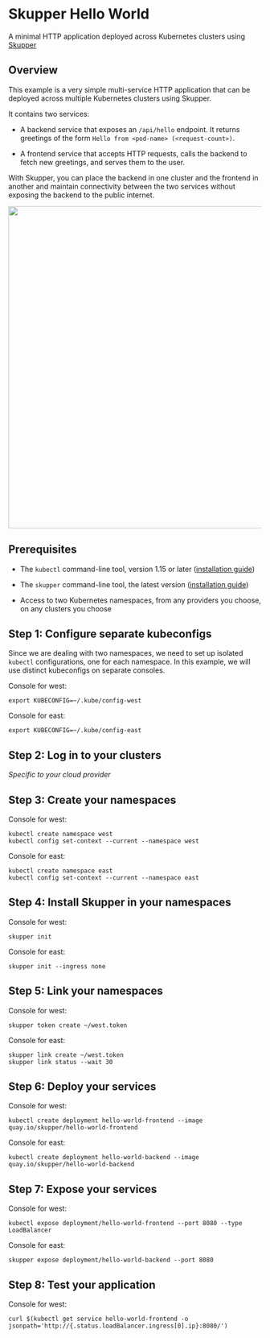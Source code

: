 # Skupper Hello World

A minimal HTTP application deployed across Kubernetes clusters using [Skupper](https://skupper.io/)

## Overview

This example is a very simple multi-service HTTP application that can
be deployed across multiple Kubernetes clusters using Skupper.

It contains two services:

* A backend service that exposes an `/api/hello` endpoint.  It
  returns greetings of the form `Hello from <pod-name>
  (<request-count>)`.

* A frontend service that accepts HTTP requests, calls the backend
  to fetch new greetings, and serves them to the user.

With Skupper, you can place the backend in one cluster and the
frontend in another and maintain connectivity between the two
services without exposing the backend to the public internet.

<img src="images/entities.svg" width="640"/>

## Prerequisites

* The `kubectl` command-line tool, version 1.15 or later
  ([installation guide][install-kubectl])

* The `skupper` command-line tool, the latest version ([installation
  guide][install-skupper])

* Access to two Kubernetes namespaces, from any providers you
  choose, on any clusters you choose

[install-kubectl]: https://kubernetes.io/docs/tasks/tools/install-kubectl/
[install-skupper]: https://skupper.io/start/index.html#step-1-install-the-skupper-command-line-tool-in-your-environment

## Step 1: Configure separate kubeconfigs

Since we are dealing with two namespaces, we need to set up
isolated `kubectl` configurations, one for each namespace.  In
this example, we will use distinct kubeconfigs on separate
consoles.

Console for west:

~~~ shell
export KUBECONFIG=~/.kube/config-west
~~~

Console for east:

~~~ shell
export KUBECONFIG=~/.kube/config-east
~~~

## Step 2: Log in to your clusters

*Specific to your cloud provider*

## Step 3: Create your namespaces

Console for west:

~~~ shell
kubectl create namespace west
kubectl config set-context --current --namespace west
~~~

Console for east:

~~~ shell
kubectl create namespace east
kubectl config set-context --current --namespace east
~~~

## Step 4: Install Skupper in your namespaces

Console for west:

~~~ shell
skupper init
~~~

Console for east:

~~~ shell
skupper init --ingress none
~~~

## Step 5: Link your namespaces

Console for west:

~~~ shell
skupper token create ~/west.token
~~~

Console for east:

~~~ shell
skupper link create ~/west.token
skupper link status --wait 30
~~~

## Step 6: Deploy your services

Console for west:

~~~ shell
kubectl create deployment hello-world-frontend --image quay.io/skupper/hello-world-frontend
~~~

Console for east:

~~~ shell
kubectl create deployment hello-world-backend --image quay.io/skupper/hello-world-backend
~~~

## Step 7: Expose your services

Console for west:

~~~ shell
kubectl expose deployment/hello-world-frontend --port 8080 --type LoadBalancer
~~~

Console for east:

~~~ shell
skupper expose deployment/hello-world-backend --port 8080
~~~

## Step 8: Test your application

Console for west:

~~~ shell
curl $(kubectl get service hello-world-frontend -o jsonpath='http://{.status.loadBalancer.ingress[0].ip}:8080/')
~~~